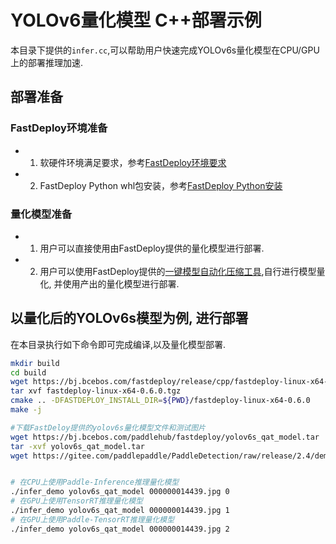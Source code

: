 # YOLOv6量化模型 C++部署示例

本目录下提供的`infer.cc`,可以帮助用户快速完成YOLOv6s量化模型在CPU/GPU上的部署推理加速.

## 部署准备
### FastDeploy环境准备
- 1. 软硬件环境满足要求，参考[FastDeploy环境要求](../../../../../../docs/cn/build_and_install/download_prebuilt_libraries.md)  
- 2. FastDeploy Python whl包安装，参考[FastDeploy Python安装](../../../../../../docs/cn/build_and_install/download_prebuilt_libraries.md)

### 量化模型准备
- 1. 用户可以直接使用由FastDeploy提供的量化模型进行部署.
- 2. 用户可以使用FastDeploy提供的[一键模型自动化压缩工具](../../../../../../tools/auto_compression/),自行进行模型量化, 并使用产出的量化模型进行部署.

## 以量化后的YOLOv6s模型为例, 进行部署
在本目录执行如下命令即可完成编译,以及量化模型部署.
```bash
mkdir build
cd build
wget https://bj.bcebos.com/fastdeploy/release/cpp/fastdeploy-linux-x64-0.6.0.tgz
tar xvf fastdeploy-linux-x64-0.6.0.tgz
cmake .. -DFASTDEPLOY_INSTALL_DIR=${PWD}/fastdeploy-linux-x64-0.6.0
make -j

#下载FastDeloy提供的yolov6s量化模型文件和测试图片
wget https://bj.bcebos.com/paddlehub/fastdeploy/yolov6s_qat_model.tar
tar -xvf yolov6s_qat_model.tar
wget https://gitee.com/paddlepaddle/PaddleDetection/raw/release/2.4/demo/000000014439.jpg


# 在CPU上使用Paddle-Inference推理量化模型
./infer_demo yolov6s_qat_model 000000014439.jpg 0
# 在GPU上使用TensorRT推理量化模型
./infer_demo yolov6s_qat_model 000000014439.jpg 1
# 在GPU上使用Paddle-TensorRT推理量化模型
./infer_demo yolov6s_qat_model 000000014439.jpg 2
```
